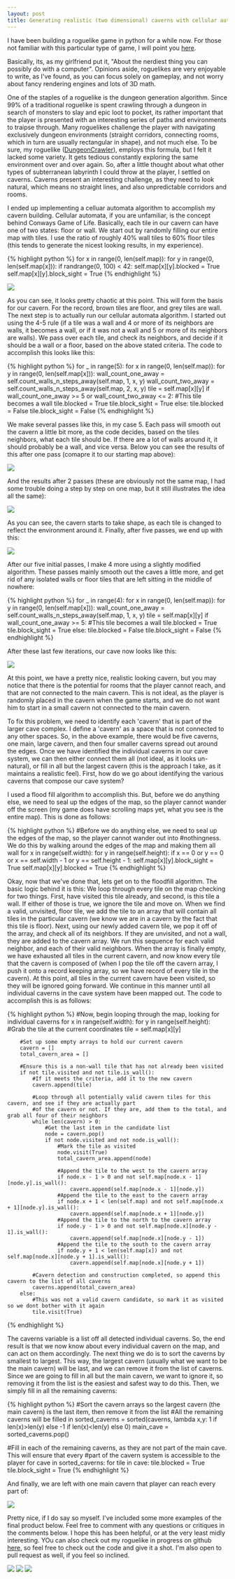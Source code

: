 ```yaml
---
layout: post
title: Generating realistic (two dimensional) caverns with cellular automata
---
```


I have been building a roguelike game in python for a while now. For
those not familiar with this particular type of game, I will point you
[here](http://en.wikipedia.org/wiki/Roguelike).

Basically, its, as my
girlfriend put it, "About the nerdiest thing you can possibly do with a
computer". Opinions aside, roguelikes are very enjoyable to write, as
I've found, as you can focus solely on gameplay, and not worry about
fancy rendering engines and lots of 3D math.
<!--break-->
One of the staples of a roguelike is the dungeon generation algorithm.
Since 99% of a traditional roguelike is spent crawling through a dungeon
in search of monsters to slay and epic loot to pocket, its rather
important that the player is presented with an interesting series of
paths and environments to traipse through. Many roguelikes challenge the
player with navigating exclusively dungeon environments (straight
corridors, connecting rooms, which in turn are usually rectangular in
shape), and not much else. To be sure, my roguelike ([DungeonCrawler](https://github.com/jcerise/DungeonCrawler)),
employs this formula, but I felt it lacked some variety. It gets tedious
constantly exploring the same environment over and over again. So, after
a little thought about what other types of subterranean labyrinth I
could throw at the player, I settled on caverns. Caverns present an
interesting challenge, as they need to look natural, which means no
straight lines, and also unpredictable corridors and rooms.

I ended up implementing a celluar automata algorithm to accomplish my
cavern building. Cellular automata, if you are unfamiliar, is the
concept behind Conways Game of Life. Basically, each tile in our cavern
can have one of two states: floor or wall. We start out by randomly
filling our entire map with tiles. I use the ratio of roughly 40% wall
tiles to 60% floor tiles (this tends to generate the nicest looking
results, in my experience).

{% highlight python %}
for x in range(0, len(self.map)):
    for y in range(0, len(self.map[x])):
        if randrange(0, 100) < 42:
            self.map[x][y].blocked = True
            self.map[x][y].block_sight = True
{% endhighlight %}

<img src="http://i.imgur.com/0IxpKNu.png">

As you can see, it looks pretty chaotic at this point. This will form
the basis for our cavern. For the record, brown tiles are floor, and
grey tiles are wall. The next step is to actually run our cellular
automata algorithm. I started out using the 4-5 rule (if a tile was a
wall and 4 or more of its neighbors are walls, it becomes a wall, or if
it was not a wall and 5 or more of its neighbors are walls). We pass
over each tile, and check its neighbors, and decide if it should be a
wall or a floor, based on the above stated criteria. The code to
accomplish this looks like this:

{% highlight python %}
for _ in range(5):
    for x in range(0, len(self.map)):
        for y in range(0, len(self.map[x])):
            wall_count_one_away = self.count_walls_n_steps_away(self.map, 1, x, y)
            wall_count_two_away = self.count_walls_n_steps_away(self.map, 2, x, y)
            tile = self.map[x][y]
            if wall_count_one_away >= 5 or wall_count_two_away <= 2:
                #This tile becomes a wall
                tile.blocked = True
                tile.block_sight = True
            else:
                tile.blocked = False
                tile.block_sight = False
{% endhighlight %}

We make several passes like this, in my case 5. Each pass will smooth
out the cavern a little bit more, as the code decides, based on the
tiles neighbors, what each tile should be. If there are a lot of walls
around it, it should probably be a wall, and vice versa. Below you can
see the results of this after one pass (comapre it to our starting map
above):

<img src="https://i.imgur.com/xSlEwfh.png">

And the results after 2 passes (these are obviously not the same map, I
had some trouble doing a step by step on one map, but it still
illustrates the idea all the same):

<img src="https://i.imgur.com/noUAhsr.png">

As you can see, the cavern starts to take shape, as each tile is changed
to reflect the environment around it. Finally, after five passes, we end
up with this:

<img src="https://i.imgur.com/JzBbeGQ.png">

After our five initial passes, I make 4 more using a slightly modified
algorithm. These passes mainly smooth out the caves a little more, and
get rid of any isolated walls or floor tiles that are left sitting in
the middle of nowhere:

{% highlight python %}
for _ in range(4):
    for x in range(0, len(self.map)):
        for y in range(0, len(self.map[x])):
            wall_count_one_away = self.count_walls_n_steps_away(self.map, 1, x, y)
            tile = self.map[x][y]
            if wall_count_one_away >= 5:
                #This tile becomes a wall
                tile.blocked = True
                tile.block_sight = True
            else:
                tile.blocked = False
                tile.block_sight = False
{% endhighlight %}

After these last few iterations, our cave now looks like this:

<img src="https://i.imgur.com/ESZxsK4.png">

At this point, we have a pretty nice, realistic looking cavern,
but you may notice that there is the potential for rooms that the player
cannot reach, and that are not connected to the main cavern. This is not
ideal, as the player is randomly placed in the cavern when the game
starts, and we do not want him to start in a small cavern not connected
to the main cavern.

To fix this problem, we need to identify each 'cavern' that is part of
the larger cave complex. I define a 'cavern' as a space that is not
connected to any other spaces. So, in the above example, there would be
five caverns, one main, large cavern, and then four smaller caverns
spread out around the edges. Once we have identified the individual caverns in our cave
system, we can then either connect them all (not ideal, as it looks
un-natural), or fill in all but the largest cavern (this is the approach
I take, as it maintains a realistic feel). First, how do we go about
identifying the various caverns that compose our cave system?

I used a flood fill algorithm to accomplish this. But, before we do
anything else, we need to seal up the edges of the map, so the player
cannot wander off the screen (my game does have scrolling maps yet, what
you see is the entire map). This is done as follows:

{% highlight python %}
#Before we do anything else, we need to seal up the edges of the map, so the player cannot wander out into
#nothingness. We do this by walking around the edges of the map and making them all wall
for x in range(self.width):
    for y in range(self.height):
        if x == 0 or y == 0 or x == self.width - 1 or y == self.height - 1:
            self.map[x][y].block_sight = True
            self.map[x][y].blocked = True
{% endhighlight %}

Okay, now that we've done that, lets get on to the floodfill algorithm.
The basic logic behind it is this: We loop through every tile on the map
checking for two things. First, have visited this tile already, and
second, is this tile a wall. If either of those is true, we ignore the
tile and move on. When we find a valid, unvisited, floor tile, we add
the tile to an array that will contain all tiles in the particular
cavern (we know we are in a cavern by the fact that this tile is floor).
Next, using our newly added cavern tile, we pop it off of the array, and
check all of its neighbors. If they are unvisited, and not a wall, they
are added to the cavern array. We run this sequence for each valid
neighbor, and each of their valid neighbors. When the array is finally
empty, we have exhausted all tiles in the current cavern, and now know
every tile that the cavern is composed of (when I pop the tile off the
cavern array, I push it onto a record keeping array, so we have record
of every tile in the cavern). At this point, all tiles in the current
cavern have been visited, so they will be ignored going forward. We
continue in this manner until all individual caverns in the cave system
have been mapped out. The code to accomplish this is as follows:

{% highlight python %}
#Now, begin looping through the map, looking for individual caverns
for x in range(self.width):
    for y in range(self.height):
        #Grab the tile at the current coordinates
        tile = self.map[x][y]

        #Set up some empty arrays to hold our current cavern
        cavern = []
        total_cavern_area = []

        #Ensure this is a non-wall tile that has not already been visited
        if not tile.visited and not tile.is_wall():
            #If it meets the criteria, add it to the new cavern
            cavern.append(tile)

            #Loop through all potentially valid cavern tiles for this cavern, and see if they are actually part
            #of the cavern or not. If they are, add them to the total, and grab all four of their neighbors
            while len(cavern) > 0:
                #Get the last item in the candidate list
                node = cavern.pop()
                if not node.visited and not node.is_wall():
                    #Mark the tile as visited
                    node.visit(True)
                    total_cavern_area.append(node)

                    #Append the tile to the west to the cavern array
                    if node.x - 1 > 0 and not self.map[node.x - 1][node.y].is_wall():
                        cavern.append(self.map[node.x - 1][node.y])
                    #Append the tile to the east to the cavern array
                    if node.x + 1 < len(self.map) and not self.map[node.x + 1][node.y].is_wall():
                        cavern.append(self.map[node.x + 1][node.y])
                    #Append the tile to the north to the cavern array
                    if node.y - 1 > 0 and not self.map[node.x][node.y - 1].is_wall():
                        cavern.append(self.map[node.x][node.y - 1])
                    #Append the tile to the south to the cavern array
                    if node.y + 1 < len(self.map[x]) and not self.map[node.x][node.y + 1].is_wall():
                        cavern.append(self.map[node.x][node.y + 1])

            #Cavern detection and construction completed, so append this cavern to the list of all caverns
            caverns.append(total_cavern_area)
        else:
            #This was not a valid cavern candidate, so mark it as visited so we dont bother with it again
            tile.visit(True)
{% endhighlight %}

The caverns variable is a list off all detected individual caverns. So,
the end result is that we now know about every individual cavern on the
map, and can act on them accordingly. The next thing we do is to sort
the caverns by smallest to largest. This way, the largest cavern
(usually what we want to be the main cavern) will be last, and we can
remove it from the list of caverns. Since we are going to fill in all
but the main cavern, we want to ignore it, so removing it from the list
is the easiest and safest way to do this. Then, we simply fill in all
the remaining caverns:

{% highlight python %}
#Sort the cavern arrays so the largest cavern (the main cavern) is the last item, then remove it from the list
#All the remaining caverns will be filled in
sorted_caverns = sorted(caverns, lambda x,y: 1 if len(x)>len(y) else -1 if len(x)<len(y) else 0)
main_cave = sorted_caverns.pop()

#Fill in each of the remaining caverns, as they are not part of the main cave. This will ensure that every
#part of the cavern system is accessible to the player
for cave in sorted_caverns:
    for tile in cave:
        tile.blocked = True
        tile.block_sight = True
{% endhighlight %}

And finally, we are left with one main cavern that player can reach
every part of:

<img src="https://i.imgur.com/UWq6SQi.png">

Pretty nice, if I do say so myself. I've included some more examples of
the final product below. Feel free to comment with any questions or
critiques in the comments below. I hope this has been helpful, or at the
very least midly interesting. YOu can also check out my roguelike in
progress on github [here](https://github.com/jcerise/DungeonCrawler), so
feel free to check out the code and give it a shot. I'm also open to
pull request as well, if you feel so inclined.

<img src="https://i.imgur.com/jQxDlsN.png">

<img src="https://i.imgur.com/lrpak1g.png">

<img src="https://i.imgur.com/hFMnSSk.png">
